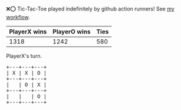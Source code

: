:x::o: Tic-Tac-Toe played indefinitely by github action runners! See [my workflow](.github/workflows/play.yaml).

|PlayerX wins|PlayerO wins|Ties|
|-|-|-|
|1318|1242|580|

PlayerX's turn.

<pre>
+---+---+---+
| X | X | O |
+---+---+---+
|   | O | X |
+---+---+---+
|   |   | O |
+---+---+---+
</pre>